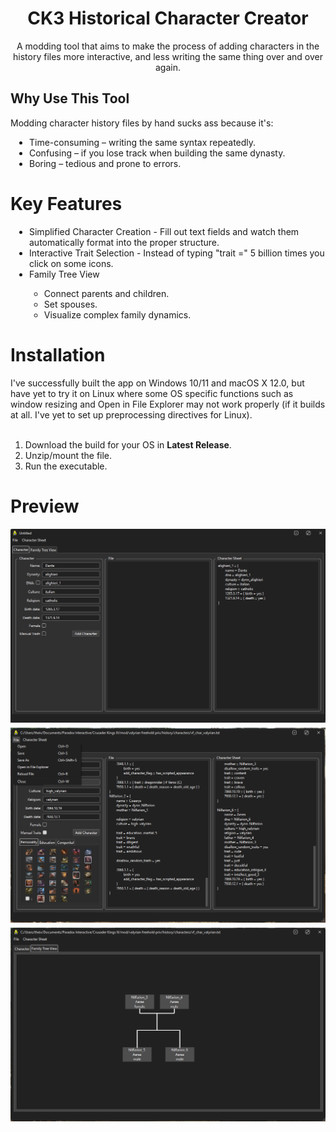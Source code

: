 <h1 align="center">CK3 Historical Character Creator</h1>
<p align="center">A modding tool that aims to make the process of adding characters in the history files more interactive, and less writing the same thing over and over again.</p>
<h2>Why Use This Tool</h2>
<p align: left;">Modding character history files by hand sucks ass because it's:</p>
<ul style="margin-left: 20px; padding-left: 10px;">
  <li>Time-consuming – writing the same syntax repeatedly.</li>
  <li>Confusing – if you lose track when building the same dynasty.</li>
  <li>Boring – tedious and prone to errors.</li>
</ul>
<h1>Key Features</h1>
<ul style="margin-left: 20px; padding-left: 10px;">
  <li>Simplified Character Creation - Fill out text fields and watch them automatically format into the proper structure.</li>
  <li>Interactive Trait Selection - Instead of typing "trait =" 5 billion times you click on some icons.</li>
  <li>Family Tree View</li>
  <ul>
    <li>Connect parents and children.</li>
    <li>Set spouses.</li>
    <li>Visualize complex family dynamics.</li>
  </ul>
</ul>
<h1>Installation</h1>
I've successfully built the app on Windows 10/11 and macOS X 12.0, but have yet to try it on Linux where some OS specific functions such as window resizing and Open in File Explorer may not work properly (if it builds at all. I've yet to set up preprocessing directives for Linux).<br></br>
<ol>
    <li>Download the build for your OS in <b>Latest Release</b>.</li>
    <li>Unzip/mount the file.</li>
    <li>Run the executable.</li>
</ol>
<h1>Preview</h1>
<img src="https://github.com/lvefjord/ck3-historical-character-creator/blob/ed87f55d68a2fd2e7f241e59196f0fe305547fec/1.png?raw=true" alt="Preview Image" width="600" style="margin-bottom: 5px;">
<img src="https://github.com/lvefjord/ck3-historical-character-creator/blob/ed87f55d68a2fd2e7f241e59196f0fe305547fec/2.png?raw=true" alt="Preview Image" width="600" style="margin-top: 0px; margin-bottom: 5px;">
<img src="https://github.com/lvefjord/ck3-historical-character-creator/blob/ed87f55d68a2fd2e7f241e59196f0fe305547fec/3.png?raw=true" alt="Preview Image" width="600">

